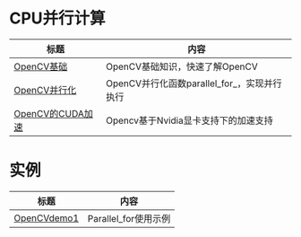 # CPU并行计算
| 标题                   | 内容                              |
| ---------------------- |  -------------------------------- | 
| [OpenCV基础](./doc/OpenCV.md) | OpenCV基础知识，快速了解OpenCV |
| [OpenCV并行化](./doc/OpenCV_Parallel_for_.md) | OpenCV并行化函数parallel_for_，实现并行执行|
| [OpenCV的CUDA加速](./doc/OpenCV_GPU.md) |Opencv基于Nvidia显卡支持下的加速支持|

# 实例
| 标题                   | 内容                              |
| ---------------------- |  -------------------------------- |
| [OpenCVdemo1](./src/OPCVdemo1.cpp) | Parallel_for使用示例|